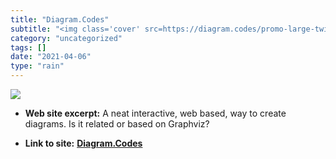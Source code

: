 ```yaml
---
title: "Diagram.Codes"
subtitle: "<img class='cover' src=https://diagram.codes/promo-large-twitter-2.png>"
category: "uncategorized"
tags: []
date: "2021-04-06"
type: "rain"
---
```

<img class="cover" src=https://diagram.codes/promo-large-twitter-2.png>



* **Web site excerpt:** A neat interactive, web based, way to create diagrams. Is it related or based on Graphviz?

* **Link to site:** **[Diagram.Codes](https://www.diagram.codes)**
